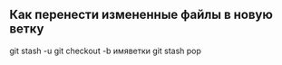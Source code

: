 ## Как перенести измененные файлы в новую ветку

git stash -u
git checkout -b имяветки
git stash pop
